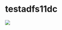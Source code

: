 # testadfs11dc

<a href="https://portal.azure.com/#create/Microsoft.Template/uri/https%3A%2F%2Fraw.githubusercontent.com%2Fswapwad20089%2Ftestadfs11dc%2Fmaster%2Fazuredeploy.json" target="_blank">
 
<img src="http://azuredeploy.net/deploybutton.png"/>
</a>
